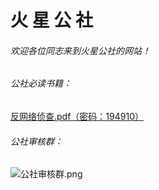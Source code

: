 # 火   星   公   社

###### 欢迎各位同志来到火星公社的网站！<br>

###### 公社必读书籍：<br>
[反网络侦查.pdf（密码：194910）](https://p2pissotpopular.github.io/Mars_Commune/反网络侦查（密-码194910）.pdf)

###### 公社审核群：<br>
![公社审核群.png](https://p2pissotpopular.github.io/Mars_Commune/审核群图片.png)



